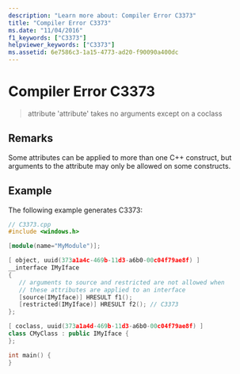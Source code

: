 ```yaml
---
description: "Learn more about: Compiler Error C3373"
title: "Compiler Error C3373"
ms.date: "11/04/2016"
f1_keywords: ["C3373"]
helpviewer_keywords: ["C3373"]
ms.assetid: 6e7586c3-1a15-4773-ad20-f90090a400dc
---
```

# Compiler Error C3373

> attribute 'attribute' takes no arguments except on a coclass

## Remarks

Some attributes can be applied to more than one C++ construct, but arguments to the attribute may only be allowed on some constructs.

## Example

The following example generates C3373:

```cpp
// C3373.cpp
#include <windows.h>

[module(name="MyModule")];

[ object, uuid(373a1a4c-469b-11d3-a6b0-00c04f79ae8f) ]
__interface IMyIface
{
   // arguments to source and restricted are not allowed when
   // these attributes are applied to an interface
   [source(IMyIface)] HRESULT f1();
   [restricted(IMyIface)] HRESULT f2(); // C3373
};

[ coclass, uuid(373a1a4d-469b-11d3-a6b0-00c04f79ae8f) ]
class CMyClass : public IMyIface {
};

int main() {
}
```
